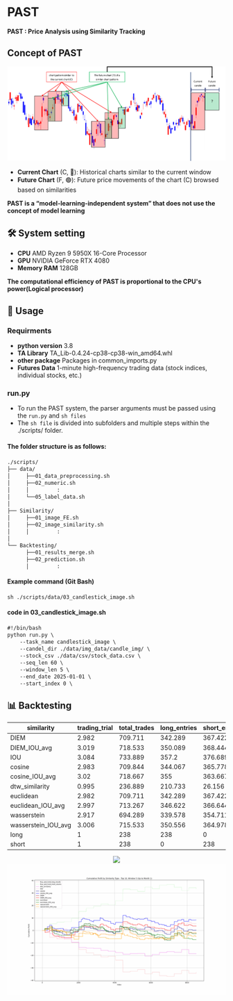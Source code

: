 # PAST
**PAST : Price Analysis using Similarity Tracking**

## Concept of PAST
![Framework](./assets/concept_fig.png)
- **Current Chart** (C, 🔴): Historical charts similar to the current window
- **Future Chart** (F, 🟢): Future price movements of the chart (C) browsed based on similarities

**PAST is a “model-learning-independent system” that does not use the concept of model learning**

## 🛠 System setting
- **CPU** AMD Ryzen 9 5950X 16-Core Processor
- **GPU** NVIDIA GeForce RTX 4080
- **Memory RAM** 128GB

**The computational efficiency of PAST is proportional to the CPU's power(Logical processor)**

## 📑 Usage
### Requirments
- **python version** 3.8 
- **TA Library** TA_Lib-0.4.24-cp38-cp38-win_amd64.whl
- **other package** Packages in common_imports.py
- **Futures Data** 1-minute high-frequency trading data (stock indices, individual stocks, etc.)

### run.py
- To run the PAST system, the parser arguments must be passed using the `run.py` and `sh files`
- The `sh file` is divided into subfolders and multiple steps within the ./scripts/ folder.

#### The folder structure is as follows:
```
./scripts/
├── data/
│     ├──01_data_preprocessing.sh
│     ├──02_numeric.sh
│     │         :
│     └──05_label_data.sh
│
├── Similarity/
│     ├──01_image_FE.sh
│     ├──02_image_similarity.sh
│     │         :
│
└── Backtesting/
      ├──01_results_merge.sh
      ├──02_prediction.sh
      │         :
```
#### Example command (Git Bash)
```
sh ./scripts/data/03_candlestick_image.sh
```
#### code in 03_candlestick_image.sh
```
#!/bin/bash
python run.py \
    --task_name candlestick_image \
    --candel_dir ./data/img_data/candle_img/ \
    --stock_csv ./data/csv/stock_data.csv \
    --seq_len 60 \
    --window_len 5 \
    --end_date 2025-01-01 \
    --start_index 0 \
```

## 📊 Backtesting
| similarity          | trading_trial | total_trades | long_entries | short_entries | total_win_rate | long_win_rate | short_win_rate | total_payoff_ratio | total_profit_factor | long_payoff_ratio | long_profit_factor | short_payoff_ratio | short_profit_factor | final_cumulative_profit | final_cumulative_return | max_realized_profit | max_realized_return | final_portfolio_performance | final_portfolio_return | max_portfolio_performance | max_portfolio_return | MaxDrawdown | MaxDrawdown_rate |
|---------------------|---------------|--------------|--------------|---------------|----------------|---------------|----------------|---------------------|----------------------|-------------------|---------------------|-------------------|---------------------|------------------------|-------------------------|----------------------|---------------------|----------------------------|------------------------|--------------------------|-----------------------|-------------|------------------|
| DIEM                | 2.982         | 709.711      | 342.289      | 367.422       | 43.858         | 42.857        | 44.78          | 1.232               | 1.007                | 1.186             | 0.913               | 1.276             | 1.102               | 1.306                  | 0.404                   | 6.087                | 1.757               | 323.83                    | 0.404                  | 402.694                  | 6.345                 | -20.314     | -5.815           |
| DIEM_IOU_avg        | 3.019         | 718.533      | 350.089      | 368.444       | 44.439         | 44.373        | 44.493         | 1.254               | 1.052                | 1.166             | 0.965               | 1.339             | 1.137               | 14.336                 | 4.446                   | 6.146                | 1.781               | 336.722                   | 4.446                  | 403.034                  | 7.673                 | -16.778     | -4.71            |
| IOU                 | 3.084         | 733.889      | 357.2        | 376.689       | 44.369         | 43.457        | 45.235         | 1.273               | 1.06                 | 1.218             | 0.948               | 1.326             | 1.177               | 17.037                 | 5.281                   | 5.824                | 1.704               | 339.578                   | 5.281                  | 410.937                  | 9.332                 | -14.867     | -4.256           |
| cosine              | 2.983         | 709.844      | 344.067      | 365.778       | 43.941         | 42.948        | 44.863         | 1.233               | 1.009                | 1.178             | 0.903               | 1.284             | 1.119               | 1.746                  | 0.541                   | 5.964                | 1.727               | 324.267                   | 0.541                  | 400.889                  | 6.275                 | -21.559     | -6.206           |
| cosine_IOU_avg      | 3.02          | 718.667      | 355          | 363.667       | 44.145         | 43.981        | 44.306         | 1.256               | 1.037                | 1.159             | 0.938               | 1.352             | 1.139               | 10.224                 | 3.17                    | 6.306                | 1.831               | 332.691                   | 3.17                   | 403.796                  | 7.353                 | -16.929     | -4.911           |
| dtw_similarity      | 0.995         | 236.889      | 210.733      | 26.156        | 48.834         | 48.563        | 31.844         | 0.864               | 0.845                | 0.859             | 0.82                | 0.568             | 0.684               | -29.532                | -9.165                  | 5.217                | 1.584               | 292.67                    | -9.165                 | 388.622                  | 0                     | -37.363     | -11.151          |
| euclidean           | 2.982         | 709.711      | 342.289      | 367.422       | 43.858         | 42.857        | 44.78          | 1.232               | 1.007                | 1.186             | 0.913               | 1.276             | 1.102               | 1.306                  | 0.404                   | 6.087                | 1.757               | 323.83                    | 0.404                  | 402.694                  | 6.345                 | -20.314     | -5.815           |
| euclidean_IOU_avg   | 2.997         | 713.267      | 346.622      | 366.644       | 44.249         | 43.624        | 44.825         | 1.28                | 1.061                | 1.214             | 0.976               | 1.343             | 1.145               | 17.219                 | 5.341                   | 6.188                | 1.788               | 339.624                   | 5.341                  | 401.693                  | 8.107                 | -16.927     | -4.677           |
| wasserstein         | 2.917         | 694.289      | 339.578      | 354.711       | 43.633         | 42.229        | 44.975         | 1.247               | 1.009                | 1.208             | 0.915               | 1.283             | 1.108               | 1.284                  | 0.398                   | 6.022                | 1.76                | 323.788                   | 0.398                  | 398.052                  | 6.785                 | -24.269     | -7.07            |
| wasserstein_IOU_avg | 3.006         | 715.533      | 350.556      | 364.978       | 43.692         | 43.332        | 44.046         | 1.277               | 1.035                | 1.221             | 0.944               | 1.331             | 1.13                | 9.508                  | 2.949                   | 6.269                | 1.829               | 331.992                   | 2.949                  | 407.27                   | 7.937                 | -16.223     | -4.71            |
| long                | 1             | 238          | 238          | 0             | 45.378         | 45.378        | 0              | 0.9                 | 0.76                 | 0.9               | 0.76                | 0                 | 0                   | -77.4                  | -24.241                 | 11.1                 | 3.284               | 241.9                     | -24.241                | 379                     | 0                     | -84.4       | -26.675          |
| short               | 1             | 238          | 0            | 238           | 53.782         | 0             | 53.782         | 1.111               | 1.316                | 0                 | 0                   | 1.111             | 1.316               | 77.4                  | 24.241                 | 10.65                | 3.062               | 396.7                     | 24.241                | 430.1                   | 26.675                | -11.1       | -3.284           |

<div align="center">
    <img src="./assets/final_output.gif" />
    <br>
    <img src="./assets/cum_result_sample.gif" />
</div>
